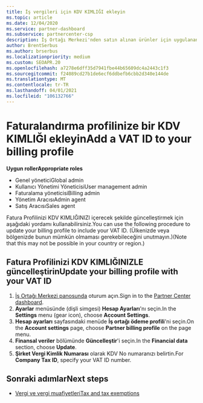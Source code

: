 ```yaml
---
title: İş vergileri için KDV KIMLIĞI ekleyin
ms.topic: article
ms.date: 12/04/2020
ms.service: partner-dashboard
ms.subservice: partnercenter-csp
description: İş Ortağı Merkezi'nden satın alınan ürünler için uygulanan vergiler, işletme adresinize göre belirlenir. Bazı ülkelerde bulunan işletmeler, KDV numarasını veya yerel eşdeğerini sağlayabilir.
author: BrentSerbus
ms.author: brserbus
ms.localizationpriority: medium
ms.custom: SEOAPR.20
ms.openlocfilehash: a7278e6dff35d7941fbe44b65609dc4a2443c1f3
ms.sourcegitcommit: f24089cd27b1de6ecf6ddbefb6cbb2d340e144de
ms.translationtype: MT
ms.contentlocale: tr-TR
ms.lasthandoff: 04/01/2021
ms.locfileid: "106132766"
---
```

# <a name="add-a-vat-id-to-your-billing-profile"></a><span data-ttu-id="21858-104">Faturalandırma profilinize bir KDV KIMLIĞI ekleyin</span><span class="sxs-lookup"><span data-stu-id="21858-104">Add a VAT ID to your billing profile</span></span>

<span data-ttu-id="21858-105">**Uygun roller**</span><span class="sxs-lookup"><span data-stu-id="21858-105">**Appropriate roles**</span></span>

- <span data-ttu-id="21858-106">Genel yönetici</span><span class="sxs-lookup"><span data-stu-id="21858-106">Global admin</span></span>
- <span data-ttu-id="21858-107">Kullanıcı Yönetimi Yöneticisi</span><span class="sxs-lookup"><span data-stu-id="21858-107">User management admin</span></span>
- <span data-ttu-id="21858-108">Faturalama yöneticisi</span><span class="sxs-lookup"><span data-stu-id="21858-108">Billing admin</span></span>
- <span data-ttu-id="21858-109">Yönetim Aracısı</span><span class="sxs-lookup"><span data-stu-id="21858-109">Admin agent</span></span>
- <span data-ttu-id="21858-110">Satış Aracısı</span><span class="sxs-lookup"><span data-stu-id="21858-110">Sales agent</span></span>

<span data-ttu-id="21858-111">Fatura Profilinizi KDV KIMLIĞINIZI içerecek şekilde güncelleştirmek için aşağıdaki yordamı kullanabilirsiniz.</span><span class="sxs-lookup"><span data-stu-id="21858-111">You can use the following procedure to update your billing profile to include your VAT ID.</span></span> <span data-ttu-id="21858-112">(Ülkenizde veya bölgenizde bunun mümkün olmaması gerekebileceğini unutmayın.)</span><span class="sxs-lookup"><span data-stu-id="21858-112">(Note that this may not be possible in your country or region.)</span></span>

## <a name="update-your-billing-profile-with-your-vat-id"></a><span data-ttu-id="21858-113">Fatura Profilinizi KDV KIMLIĞINIZLE güncelleştirin</span><span class="sxs-lookup"><span data-stu-id="21858-113">Update your billing profile with your VAT ID</span></span>

1. <span data-ttu-id="21858-114">[İş Ortağı Merkezi panosunda](https://partner.microsoft.com/dashboard/) oturum açın.</span><span class="sxs-lookup"><span data-stu-id="21858-114">Sign in to the [Partner Center dashboard](https://partner.microsoft.com/dashboard/).</span></span>
2. <span data-ttu-id="21858-115">**Ayarlar** menüsünde (dişli simgesi) **Hesap Ayarları**'nı seçin.</span><span class="sxs-lookup"><span data-stu-id="21858-115">In the **Settings** menu (gear icon), choose **Account Settings**.</span></span>
3. <span data-ttu-id="21858-116">**Hesap ayarları** sayfasındaki menüde **İş ortağı ödeme profili**'ni seçin.</span><span class="sxs-lookup"><span data-stu-id="21858-116">On the **Account settings** page, choose **Partner billing profile** on the page menu.</span></span>
4. <span data-ttu-id="21858-117">**Finansal veriler** bölümünde **Güncelleştir**'i seçin.</span><span class="sxs-lookup"><span data-stu-id="21858-117">In the **Financial data** section, choose **Update**.</span></span>
5. <span data-ttu-id="21858-118">**Şirket Vergi Kimlik Numarası** olarak KDV No numaranızı belirtin.</span><span class="sxs-lookup"><span data-stu-id="21858-118">For **Company Tax ID**, specify your VAT ID number.</span></span>

## <a name="next-steps"></a><span data-ttu-id="21858-119">Sonraki adımlar</span><span class="sxs-lookup"><span data-stu-id="21858-119">Next steps</span></span>

- [<span data-ttu-id="21858-120">Vergi ve vergi muafiyetleri</span><span class="sxs-lookup"><span data-stu-id="21858-120">Tax and tax exemptions</span></span>](tax-and-tax-exemptions.md)
